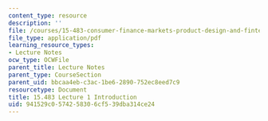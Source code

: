 ```yaml
---
content_type: resource
description: ''
file: /courses/15-483-consumer-finance-markets-product-design-and-fintech-spring-2018/941529c0574258306cf539dba314ce24_MIT15_483S18_L01.pdf
file_type: application/pdf
learning_resource_types:
- Lecture Notes
ocw_type: OCWFile
parent_title: Lecture Notes
parent_type: CourseSection
parent_uid: bbcaa4eb-c3ac-1be6-2890-752ec8eed7c9
resourcetype: Document
title: 15.483 Lecture 1 Introduction
uid: 941529c0-5742-5830-6cf5-39dba314ce24
---
```


